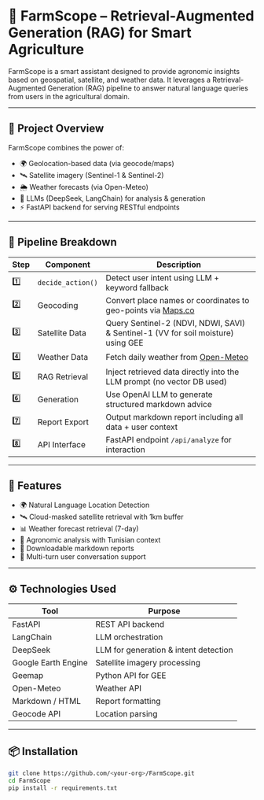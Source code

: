 # 🌾 FarmScope – Retrieval-Augmented Generation (RAG) for Smart Agriculture

FarmScope is a smart assistant designed to provide agronomic insights based on geospatial, satellite, and weather data. It leverages a Retrieval-Augmented Generation (RAG) pipeline to answer natural language queries from users in the agricultural domain.

---

## 🧠 Project Overview

FarmScope combines the power of:

- 🌍 Geolocation-based data (via geocode/maps)
- 🛰️ Satellite imagery (Sentinel-1 & Sentinel-2)
- 🌦️ Weather forecasts (via Open-Meteo)
- 🤖 LLMs (DeepSeek, LangChain) for analysis & generation
- ⚡ FastAPI backend for serving RESTful endpoints

---

## 🔁 Pipeline Breakdown

| Step | Component | Description |
|------|-----------|-------------|
| 1️⃣ | `decide_action()` | Detect user intent using LLM + keyword fallback |
| 2️⃣ | Geocoding | Convert place names or coordinates to geo-points via [Maps.co](https://geocode.maps.co) |
| 3️⃣ | Satellite Data | Query Sentinel-2 (NDVI, NDWI, SAVI) & Sentinel-1 (VV for soil moisture) using GEE |
| 4️⃣ | Weather Data | Fetch daily weather from [Open-Meteo](https://open-meteo.com) |
| 5️⃣ | RAG Retrieval | Inject retrieved data directly into the LLM prompt (no vector DB used) |
| 6️⃣ | Generation | Use OpenAI LLM to generate structured markdown advice |
| 7️⃣ | Report Export | Output markdown report including all data + user context |
| 8️⃣ | API Interface | FastAPI endpoint `/api/analyze` for interaction |

---

## 🚀 Features

- 🌍 Natural Language Location Detection
- 🛰️ Cloud-masked satellite retrieval with 1km buffer
- 📊 Weather forecast retrieval (7-day)
- 🧠 Agronomic analysis with Tunisian context
- 📄 Downloadable markdown reports
- 🔁 Multi-turn user conversation support

---

## ⚙️ Technologies Used

| Tool | Purpose |
|------|--------|
| FastAPI | REST API backend |
| LangChain | LLM orchestration |
| DeepSeek | LLM for generation & intent detection |
| Google Earth Engine | Satellite imagery processing |
| Geemap | Python API for GEE |
| Open-Meteo | Weather API |
| Markdown / HTML | Report formatting |
| Geocode API | Location parsing |

---

## 📦 Installation

```bash
git clone https://github.com/<your-org>/FarmScope.git
cd FarmScope
pip install -r requirements.txt
